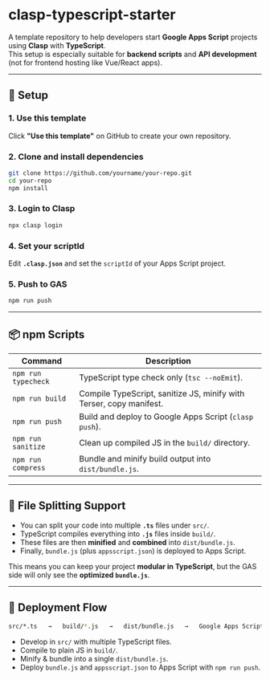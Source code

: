 # clasp-typescript-starter

A template repository to help developers start **Google Apps Script** projects using **Clasp** with **TypeScript**.  
This setup is especially suitable for **backend scripts** and **API development** (not for frontend hosting like Vue/React apps).

---

## 🚀 Setup

### 1. Use this template
Click **"Use this template"** on GitHub to create your own repository.

### 2. Clone and install dependencies
```sh
git clone https://github.com/yourname/your-repo.git
cd your-repo
npm install
````

### 3. Login to Clasp

```sh
npx clasp login
```

### 4. Set your scriptId

Edit **`.clasp.json`** and set the `scriptId` of your Apps Script project.

### 5. Push to GAS

```sh
npm run push
```

---

## 📦 npm Scripts

| Command             | Description                                                         |
| ------------------- | ------------------------------------------------------------------- |
| `npm run typecheck` | TypeScript type check only (`tsc --noEmit`).                        |
| `npm run build`     | Compile TypeScript, sanitize JS, minify with Terser, copy manifest. |
| `npm run push`      | Build and deploy to Google Apps Script (`clasp push`).              |
| `npm run sanitize`  | Clean up compiled JS in the `build/` directory.                     |
| `npm run compress`  | Bundle and minify build output into `dist/bundle.js`.               |

---

## 📂 File Splitting Support

* You can split your code into multiple **`.ts`** files under `src/`.
* TypeScript compiles everything into **`.js`** files inside `build/`.
* These files are then **minified** and **combined** into `dist/bundle.js`.
* Finally, `bundle.js` (plus `appsscript.json`) is deployed to Apps Script.

This means you can keep your project **modular in TypeScript**,
but the GAS side will only see the **optimized `bundle.js`**.

---

## 🔄 Deployment Flow

```bash
src/*.ts   →   build/*.js   →   dist/bundle.js   →   Google Apps Script
```

* Develop in `src/` with multiple TypeScript files.
* Compile to plain JS in `build/`.
* Minify & bundle into a single `dist/bundle.js`.
* Deploy `bundle.js` and `appsscript.json` to Apps Script with `npm run push`.
